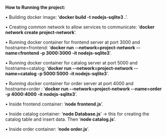 **How to Running the project:**

• Building docker image: ‘**docker build -t nodejs-sqlite3 .**’. 

• Creating common network to allow services to communicate: ‘**docker network create project-network**’. 

• Running docker container for frontend server at port 3000 and hostname=frontend: ‘**docker run --network=project-network --name=frontend -p 3000:3000 -it nodejs-sqlite3**’.  

• Running docker container for catalog server at port 5000 and hostname=catalog: ‘**docker run --network=project-network --name=catalog -p 5000:5000 -it nodejs-sqlite3**’. 

• Running docker container for order server at port 4000 and hostname=order : ‘**docker run --network=project-network --name=order -p 4000:4000 -it nodejs-sqlite3**’.

• Inside frontend container: ‘**node frontend.js**’. 

• Inside catalog container: ‘**node Database.js**’ → this for creating the catalog table and insert data. Then ‘**node catalog.js**’. 

• Inside order container: ‘**node order.js**’.


